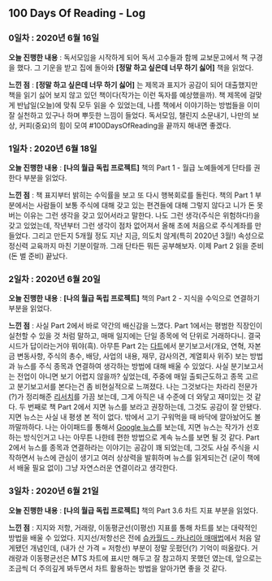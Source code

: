 
## 100 Days Of Reading - Log

### 0일차 : 2020년 6월 16일

**오늘 진행한 내용** : 독서모임을 시작하게 되어 독서 고수들과 함께 교보문고에서 책 구경을 했다. 그 기운을 받고 집에 돌아와 **[정말 하고 싶은데 너무 하기 싫어]** 책을 읽었다.

**느낀 점** : **[정말 하고 싶은데 너무 하기 싫어]** 는 제목과 표지가 공감이 되어 대출했지만 책을 읽기 싫어 보지 않고 있던 책이다(작가는 이런 독자를 예상했을까). 책 제목에 걸맞게 반납일(오늘)에 맞춰 모두 읽을 수 있었는데, 나름 책에서 이야기하는 방법들을 이미 잘 실천하고 있구나 하며 뿌듯한 느낌이 들었다. 독서모임, 챌린지 소문내기, 나만의 보상, 커피(중요)의 힘이 모여 #100DaysOfReading을 끝까지 해내면 좋겠다.

### 1일차 : 2020년 6월 18일

**오늘 진행한 내용** : **[나의 월급 독립 프로젝트]** 책의 Part 1 - 월급 노예들에게 단타를 권한다 부분을 읽었다.

**느낀 점** : 책 표지부터 밝히는 수익률을 보고 또 다시 행복회로를 돌린다. 책의 Part 1 부분에서는 사람들이 보통 주식에 대해 갖고 있는 편견들에 대해 그렇지 않다고 니가 돈 못버는 이유는 그런 생각을 갖고 있어서라고 말한다. 나도 그런 생각(주식은 위험하다!)을 갖고 있었는데, 작년부터 그런 생각이 점차 없어져서 올해 초에 처음으로 주식계좌를 만들었다. 그리고 만든지 5개월 정도 지난 지금, 의도치 않게(특히 2020년 3월!) 속성으로 정신력 교육까지 마친 기분이랄까. 그래 단타든 뭐든 공부해보자. 이제 Part 2 읽을 준비(돈 벌 준비) 끝났다.

### 2일차 : 2020년 6월 20일

**오늘 진행한 내용** : **[나의 월급 독립 프로젝트]** 책의 Part 2 - 지식을 수익으로 연결하기 부분을 읽었다.

**느낀 점** : 사실 Part 2에서 바로 약간의 배신감을 느꼈다. Part 1에서는 평범한 직장인이 실천할 수 있을 것 처럼 말하고, 매매 일지에는 단일 종목에 억 단위로 거래하다니. 결국 시드가 답이라는거야 뭐야(흑). 아무튼 Part 2는 [다트](http://dart.fss.or.kr/)에서 분기보고서(개요, 연혁, 자본금 변동사항, 주식의 총수, 배당, 사업의 내용, 재무, 감사의견, 계열회사 위주) 보는 방법과 뉴스를 주식 종목과 연결하여 생각하는 방법에 대해 배울 수 있었다. 사실 분기보고서는 전업이 아니면 보기 어렵지 않을까? 싶었는데, 주중에 매일 출퇴근도하고 종목 고르고 분기보고서를 본다는건 좀 비현실적으로 느껴졌다. 나는 그것보다는 차라리 전문가(?)가 정리해준 [리서치](https://finance.naver.com/research/)를 가끔 보는데, 그게 아직은 내 수준에 더 와닿고 재미있는 것 같다. 두 번째로 책 Part 2에서 지면 뉴스를 보라고 권장하는데, 그것도 공감이 잘 안됐다. 지면 뉴스는 사실 내 평생 본 적이 없다. 밖에서 고기 구워먹을 때 바닥에 깔아놨어도 볼까말까하다. 나는 아이패드를 통해서 [Google 뉴스](https://news.google.com/)를 보는데, 지면 뉴스는 작가가 선호하는 방식인거고 나는 아무튼 나한테 편한 방법으로 계속 뉴스를 보면 될 것 같다. Part 2에서 뉴스를 종목과 연결하라는 이야기는 공감이 꽤 되었는데, 그것도 사실 주식을 시작하면서 뉴스에 관심이 생기고 여러 상상력을 발휘하며 뉴스를 읽게되는건 (굳이 책에서 배울 필요 없이) 그냥 자연스러운 연결이라고 생각한다.

### 3일차 : 2020년 6월 21일

**오늘 진행한 내용** : **[나의 월급 독립 프로젝트]** 책의 Part 3.6 차트 지표 부분을 읽었다.

**느낀 점** : 지지와 저항, 거래량, 이동평균선(이평선) 지표를 통해 차트를 보는 대략적인 방법을 배울 수 있었다. 지지선/저항선은 전에 [슈카월드 - 카나리아 매매법](https://www.youtube.com/watch?v=QhOlXcrpgFY)에서 처음 알게됐던 개념인데, (내가 산 가격 = 저항선) 부분이 정말 웃펐던(?) 기억이 떠올랐다. 거래량과 이동평균선은 MTS 차트에 표시만 해두고 잘 참고하지 못했던 였는데, 앞으로는 조금씩 더 주의깊게 봐두면서 차트 활용하는 방법을 알아가면 좋을 것 같다.
